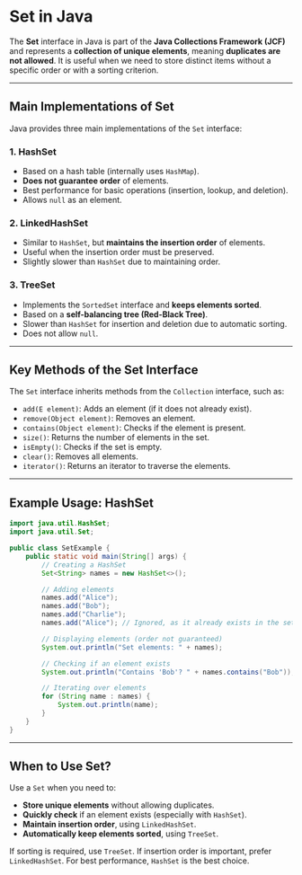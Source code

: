 # Set in Java

The **Set** interface in Java is part of the **Java Collections Framework (JCF)** and represents a **collection of unique elements**, meaning **duplicates are not allowed**. It is useful when we need to store distinct items without a specific order or with a sorting criterion.

---

## Main Implementations of Set

Java provides three main implementations of the `Set` interface:

### 1. **HashSet**
   - Based on a hash table (internally uses `HashMap`).  
   - **Does not guarantee order** of elements.  
   - Best performance for basic operations (insertion, lookup, and deletion).  
   - Allows `null` as an element.  

### 2. **LinkedHashSet**
   - Similar to `HashSet`, but **maintains the insertion order** of elements.  
   - Useful when the insertion order must be preserved.  
   - Slightly slower than `HashSet` due to maintaining order.  

### 3. **TreeSet**
   - Implements the `SortedSet` interface and **keeps elements sorted**.  
   - Based on a **self-balancing tree (Red-Black Tree)**.  
   - Slower than `HashSet` for insertion and deletion due to automatic sorting.  
   - Does not allow `null`.  

---

## Key Methods of the Set Interface

The `Set` interface inherits methods from the `Collection` interface, such as:

- `add(E element)`: Adds an element (if it does not already exist).  
- `remove(Object element)`: Removes an element.  
- `contains(Object element)`: Checks if the element is present.  
- `size()`: Returns the number of elements in the set.  
- `isEmpty()`: Checks if the set is empty.  
- `clear()`: Removes all elements.  
- `iterator()`: Returns an iterator to traverse the elements.  

---

## Example Usage: HashSet

```java
import java.util.HashSet;
import java.util.Set;

public class SetExample {
    public static void main(String[] args) {
        // Creating a HashSet
        Set<String> names = new HashSet<>();

        // Adding elements
        names.add("Alice");
        names.add("Bob");
        names.add("Charlie");
        names.add("Alice"); // Ignored, as it already exists in the set

        // Displaying elements (order not guaranteed)
        System.out.println("Set elements: " + names);

        // Checking if an element exists
        System.out.println("Contains 'Bob'? " + names.contains("Bob"));

        // Iterating over elements
        for (String name : names) {
            System.out.println(name);
        }
    }
}
```

---

## When to Use Set?

Use a `Set` when you need to:
- **Store unique elements** without allowing duplicates.  
- **Quickly check** if an element exists (especially with `HashSet`).  
- **Maintain insertion order**, using `LinkedHashSet`.  
- **Automatically keep elements sorted**, using `TreeSet`.  

If sorting is required, use `TreeSet`. If insertion order is important, prefer `LinkedHashSet`. For best performance, `HashSet` is the best choice.
